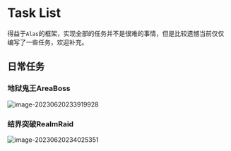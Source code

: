 # Task List

得益于`Alas`的框架，实现全部的任务并不是很难的事情，但是比较遗憾当前仅仅编写了一些任务，欢迎补充。



## 日常任务

### 地狱鬼王AreaBoss

![image-20230620233919928](https://runhey-img-stg1.oss-cn-chengdu.aliyuncs.com/img2/202306202339667.png)

### 结界突破RealmRaid

![image-20230620234025351](https://runhey-img-stg1.oss-cn-chengdu.aliyuncs.com/img2/202306202340170.png)

